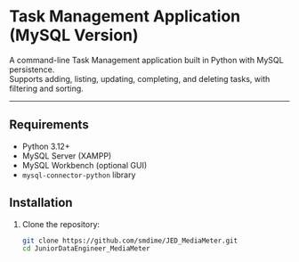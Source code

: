 # Task Management Application (MySQL Version)

A command-line Task Management application built in Python with MySQL persistence.  
Supports adding, listing, updating, completing, and deleting tasks, with filtering and sorting.

---

## Requirements
- Python 3.12+
- MySQL Server (XAMPP)
- MySQL Workbench (optional GUI)
- `mysql-connector-python` library

## Installation
1. Clone the repository:
   ```bash
   git clone https://github.com/smdime/JED_MediaMeter.git
   cd JuniorDataEngineer_MediaMeter
